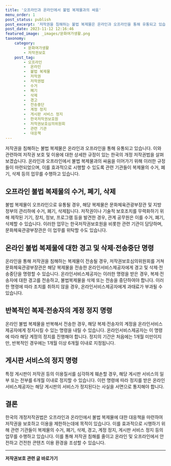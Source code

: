 ```yaml
---
title: '오프라인과 온라인에서 불법 복제물과의 싸움'
menu_order: 1
post_status: publish
post_excerpt: '저작권을 침해하는 불법 복제물은 온라인과 오프라인을 통해 유통되고 있습니다. 이와 관련하여 저작권 보호 및 이용에 대한 상세한 규정이 있는 한국의 개정 저작권법을 살펴보겠습니다. 온라인과 오프라인에서 불법 복제물과의 싸움을 이어가기 위해 이러한 규정들이 마련되었으며, 이를 효과적으로 시행할 수 있도록 관련 기관들이 복제물의 수거, 폐기, 삭제 등의 업무를 수행하고 있습니다.'
post_date: 2023-11-12 12:16:46
featured_image: _images/문화여가생활.png
taxonomy:
    category:
        - 문화여가생활
        - 저작권보호
    post_tag:
        - 오프라인
        -  온라인
        -  불법 복제물
        -  저작권
        -  저작권법
        -  수거
        -  폐기
        -  삭제
        -  경고
        -  전송중단
        -  계정 정지
        -  게시판 서비스 정지
        -  한국저작권보호원
        -  저작권보호심의위원회
        -  관련 기관
        -  대응책
---
```



저작권을 침해하는 불법 복제물은 온라인과 오프라인을 통해 유통되고 있습니다. 이와 관련하여 저작권 보호 및 이용에 대한 상세한 규정이 있는 한국의 개정 저작권법을 살펴보겠습니다. 온라인과 오프라인에서 불법 복제물과의 싸움을 이어가기 위해 이러한 규정들이 마련되었으며, 이를 효과적으로 시행할 수 있도록 관련 기관들이 복제물의 수거, 폐기, 삭제 등의 업무를 수행하고 있습니다.

## 오프라인 불법 복제물의 수거, 폐기, 삭제

불법 복제물이 오프라인으로 유통될 경우, 해당 복제물은 문화체육관광부장관 및 지방 정부의 관리하에 수거, 폐기, 삭제됩니다. 저작권이나 기술적 보호조치를 무력화하기 위해 제작된 기기, 장치, 정보, 프로그램 등을 발견한 경우, 관계 공무원은 이를 수거, 폐기, 삭제할 수 있습니다. 이러한 업무는 한국저작권보호원을 비롯한 관련 기관이 담당하며, 문화체육관광부장관은 이 업무를 위탁할 수도 있습니다.

## 온라인 불법 복제물에 대한 경고 및 삭제·전송중단 명령

온라인을 통해 저작권을 침해하는 복제물이 전송될 경우, 저작권보호심의위원회를 거쳐 문화체육관광부장관은 해당 복제물을 전송한 온라인서비스제공자에게 경고 및 삭제·전송중단을 명령할 수 있습니다. 온라인서비스제공자는 이러한 명령을 받은 경우, 복제·전송자에 대한 경고를 전송하고, 불법복제물을 삭제 또는 전송을 중단하여야 합니다. 이러한 명령에 따라 조치를 취하지 않을 경우, 온라인서비스제공자에게 과태료가 부과될 수 있습니다.

## 반복적인 복제·전송자의 계정 정지 명령

온라인 불법 복제물을 반복해서 전송한 경우, 해당 복제·전송자의 계정을 온라인서비스제공자에게 정지시킬 수 있는 명령을 내릴 수 있습니다. 온라인서비스제공자는 이 명령에 따라 해당 계정의 정지를 진행해야 합니다. 정지의 기간은 처음에는 1개월 미만이지만, 반복적인 경우에는 1개월 이상 6개월 이내로 지정됩니다.

## 게시판 서비스의 정지 명령

특정 게시판이 저작권 등의 이용질서를 심각하게 훼손할 경우, 해당 게시판 서비스의 일부 또는 전부를 6개월 이내로 정지할 수 있습니다. 이런 명령에 따라 정지를 받은 온라인서비스제공자는 해당 게시판의 서비스가 정지된다는 사실을 서면으로 통지해야 합니다.

## 결론

한국의 개정저작권법은 오프라인과 온라인에서 불법 복제물에 대한 대응책을 마련하여 저작권을 보호하고 이용을 제한하는데에 목적이 있습니다. 이를 효과적으로 시행하기 위해 관련 기관들이 복제물의 수거, 폐기, 삭제, 경고, 계정 정지, 게시판 서비스 정지 등의 업무를 수행하고 있습니다. 이를 통해 저작권 침해를 줄이고 온라인 및 오프라인에서 안전하고 건전한 콘텐츠 이용 환경을 조성할 수 있습니다.
<!-- wp:separator -->
<hr class="wp-block-separator has-alpha-channel-opacity"/>
<!-- /wp:separator -->

<!-- wp:group {"backgroundColor":"base","layout":{"type":"constrained"}} -->
<div class="wp-block-group has-base-background-color has-background"><!-- wp:paragraph {"align":"center","fontSize":"medium"} -->
<p class="has-text-align-center has-large-font-size"><strong>저작권보호 관련 글 바로가기</strong></p>
<!-- /wp:paragraph -->


<!-- wp:latest-posts
{"categories":[{"id":14799,"count":19,"description":"","link":"https://uknowlaw.com/category/%ec%a0%80%ec%9e%91%ea%b6%8c%eb%b3%b4%ed%98%b8/","name":"저작권보호","slug":"저작권보호","taxonomy":"category","parent":0,"meta":[],"_links":{"self":[{"href":"https://uknowlaw.com/wp-json/wp/v2/categories/14799"}],"collection":[{"href":"https://uknowlaw.com/wp-json/wp/v2/categories"}],"about":[{"href":"https://uknowlaw.com/wp-json/wp/v2/taxonomies/category"}],"wp:post_type":[{"href":"https://uknowlaw.com/wp-json/wp/v2/posts?categories=14799"}],"curies":[{"name":"wp","href":"https://api.w.org/{rel}","templated":true}]}}],"postsToShow":100,"excerptLength":28,"postLayout":"grid","columns":2,"featuredImageAlign":"left","featuredImageSizeSlug":"large","fontSize":"small"} /--></div>
<!-- /wp:group -->